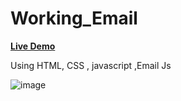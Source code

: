 <div class="conatiner">
<h1>Working_Email</h1>
  <a href="https://rajshree-nagane.github.io/Email/"><strong>Live Demo</strong></a>
  <p>Using HTML, CSS , javascript ,Email Js  </p>
</div>

![image](https://github.com/Rajshree-Nagane/Email/assets/151632485/e690bcf3-b85d-4793-ac25-a82ca9c79ab1)
